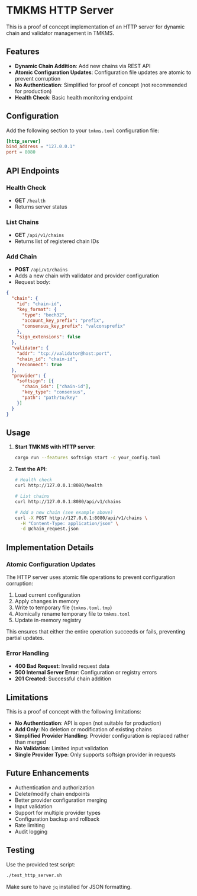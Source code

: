 # TMKMS HTTP Server

This is a proof of concept implementation of an HTTP server for dynamic chain and validator management in TMKMS.

## Features

- **Dynamic Chain Addition**: Add new chains via REST API
- **Atomic Configuration Updates**: Configuration file updates are atomic to prevent corruption
- **No Authentication**: Simplified for proof of concept (not recommended for production)
- **Health Check**: Basic health monitoring endpoint

## Configuration

Add the following section to your `tmkms.toml` configuration file:

```toml
[http_server]
bind_address = "127.0.0.1"
port = 8080
```

## API Endpoints

### Health Check
- **GET** `/health`
- Returns server status

### List Chains
- **GET** `/api/v1/chains`
- Returns list of registered chain IDs

### Add Chain
- **POST** `/api/v1/chains`
- Adds a new chain with validator and provider configuration
- Request body:
```json
{
  "chain": {
    "id": "chain-id",
    "key_format": {
      "type": "bech32",
      "account_key_prefix": "prefix",
      "consensus_key_prefix": "valconsprefix"
    },
    "sign_extensions": false
  },
  "validator": {
    "addr": "tcp://validator@host:port",
    "chain_id": "chain-id",
    "reconnect": true
  },
  "provider": {
    "softsign": [{
      "chain_ids": ["chain-id"],
      "key_type": "consensus",
      "path": "path/to/key"
    }]
  }
}
```

## Usage

1. **Start TMKMS with HTTP server**:
   ```bash
   cargo run --features softsign start -c your_config.toml
   ```

2. **Test the API**:
   ```bash
   # Health check
   curl http://127.0.0.1:8080/health
   
   # List chains
   curl http://127.0.0.1:8080/api/v1/chains
   
   # Add a new chain (see example above)
   curl -X POST http://127.0.0.1:8080/api/v1/chains \
     -H "Content-Type: application/json" \
     -d @chain_request.json
   ```

## Implementation Details

### Atomic Configuration Updates

The HTTP server uses atomic file operations to prevent configuration corruption:

1. Load current configuration
2. Apply changes in memory
3. Write to temporary file (`tmkms.toml.tmp`)
4. Atomically rename temporary file to `tmkms.toml`
5. Update in-memory registry

This ensures that either the entire operation succeeds or fails, preventing partial updates.

### Error Handling

- **400 Bad Request**: Invalid request data
- **500 Internal Server Error**: Configuration or registry errors
- **201 Created**: Successful chain addition

## Limitations

This is a proof of concept with the following limitations:

- **No Authentication**: API is open (not suitable for production)
- **Add Only**: No deletion or modification of existing chains
- **Simplified Provider Handling**: Provider configuration is replaced rather than merged
- **No Validation**: Limited input validation
- **Single Provider Type**: Only supports softsign provider in requests

## Future Enhancements

- Authentication and authorization
- Delete/modify chain endpoints
- Better provider configuration merging
- Input validation
- Support for multiple provider types
- Configuration backup and rollback
- Rate limiting
- Audit logging

## Testing

Use the provided test script:
```bash
./test_http_server.sh
```

Make sure to have `jq` installed for JSON formatting.
